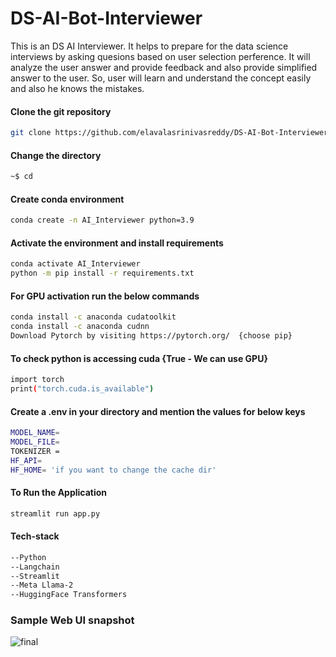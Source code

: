 # DS-AI-Bot-Interviewer
This is an DS AI Interviewer. It helps to prepare for the data science interviews by asking quesions based on user selection perference. It will analyze the user answer and provide feedback and also provide simplified answer to the user. So, user will learn and understand the concept easily and also he knows the mistakes.

#### Clone the git repository
```bash
git clone https://github.com/elavalasrinivasreddy/DS-AI-Bot-Interviewer.git
```
#### Change the directory
```bash
~$ cd
```
#### Create conda environment
```bash
conda create -n AI_Interviewer python=3.9
```
#### Activate the environment and install requirements
```bash
conda activate AI_Interviewer
python -m pip install -r requirements.txt
```
#### For GPU activation run the below commands 
```bash
conda install -c anaconda cudatoolkit
conda install -c anaconda cudnn
Download Pytorch by visiting https://pytorch.org/  {choose pip}
```
#### To check python is accessing cuda {True - We can use GPU}
```bash
import torch
print("torch.cuda.is_available")
```
#### Create a .env in your directory and mention the values for below keys
```bash
MODEL_NAME=
MODEL_FILE=
TOKENIZER =
HF_API=
HF_HOME= 'if you want to change the cache dir'
```
#### To Run the Application
```bash
streamlit run app.py
```
#### Tech-stack
```bash
--Python
--Langchain
--Streamlit
--Meta Llama-2
--HuggingFace Transformers
```
### Sample Web UI snapshot
![final](https://github.com/elavalasrinivasreddy/DS-AI-Bot-Interviewer/assets/45328855/8ee5093b-c122-4d42-a247-d67bb7382f6d)
